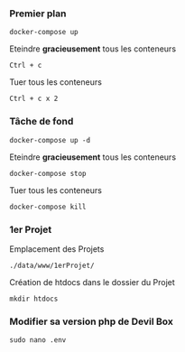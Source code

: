 ### Premier plan
```shell
docker-compose up
```
Eteindre **gracieusement** tous les conteneurs
```
Ctrl + c
```
Tuer tous les conteneurs
```
Ctrl + c x 2
```
### Tâche de fond
```shell
docker-compose up -d
```
Eteindre **gracieusement** tous les conteneurs
```shell
docker-compose stop
```
Tuer tous les conteneurs
```
docker-compose kill
```
### 1er Projet
Emplacement des Projets
```shell
./data/www/1erProjet/
```
Création de htdocs dans le dossier du Projet
```shell
mkdir htdocs
```

### Modifier sa version php de Devil Box

```
sudo nano .env
```
